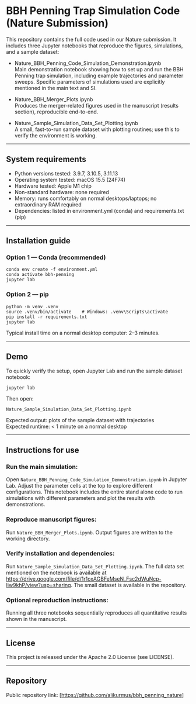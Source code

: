 # BBH Penning Trap Simulation Code (Nature Submission)

This repository contains the full code used in our Nature submission. It includes three Jupyter notebooks that reproduce the figures, simulations, and a sample dataset:

- Nature_BBH_Penning_Code_Simulation_Demonstration.ipynb  
  Main demonstration notebook showing how to set up and run the BBH Penning trap simulation, including example trajectories and parameter sweeps. Specific parameters of simulations used are explicitly mentioned in the main text and SI.

- Nature_BBH_Merger_Plots.ipynb  
  Produces the merger-related figures used in the manuscript (results section), reproducible end-to-end.

- Nature_Sample_Simulation_Data_Set_Plotting.ipynb  
  A small, fast-to-run sample dataset with plotting routines; use this to verify the environment is working.

---

## System requirements

- Python versions tested: 3.9.7, 3.10.5, 3.11.13
- Operating system tested: macOS 15.5 (24F74)
- Hardware tested: Apple M1 chip
- Non-standard hardware: none required
- Memory: runs comfortably on normal desktops/laptops; no extraordinary RAM required
- Dependencies: listed in environment.yml (conda) and requirements.txt (pip)

---

## Installation guide

### Option 1 — Conda (recommended)

    conda env create -f environment.yml
    conda activate bbh-penning
    jupyter lab

### Option 2 — pip

    python -m venv .venv
    source .venv/bin/activate    # Windows: .venv\Scripts\activate
    pip install -r requirements.txt
    jupyter lab

Typical install time on a normal desktop computer: 2–3 minutes.

---

## Demo

To quickly verify the setup, open Jupyter Lab and run the sample dataset notebook:

    jupyter lab

Then open:

    Nature_Sample_Simulation_Data_Set_Plotting.ipynb

Expected output: plots of the sample dataset with trajectories  
Expected runtime: < 1 minute on a normal desktop

---

## Instructions for use

### Run the main simulation:  
Open `Nature_BBH_Penning_Code_Simulation_Demonstration.ipynb` in Jupyter Lab. Adjust the parameter cells at the top to explore different configurations. This notebook includes the entire stand alone code to run simulations with different parameters and plot the results with demonstrations.

### Reproduce manuscript figures:  
Run `Nature_BBH_Merger_Plots.ipynb`. Output figures are written to the working directory.

### Verify installation and dependencies:  
Run `Nature_Sample_Simulation_Data_Set_Plotting.ipynb`. The full data set mentioned on the notebook is available at https://drive.google.com/file/d/1r1oxAGBFeMseN_Fsc2dWuNcp-Iiw9khP/view?usp=sharing. The small dataset is available in the repository.

### Optional reproduction instructions:  
Running all three notebooks sequentially reproduces all quantitative results shown in the manuscript.

---

## License

This project is released under the Apache 2.0 License (see LICENSE).

---

## Repository

Public repository link: [https://github.com/alikurmus/bbh_penning_nature]

